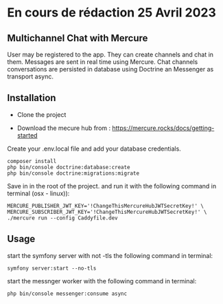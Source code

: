 # En cours de rédaction 25 Avril 2023

## Multichannel Chat with Mercure

User may be registered to the app. They can create channels and chat in them. 
Messages are sent in real time using Mercure.
Chat channels conversations are persisted in database using Doctrine an Messenger as transport async.

## Installation

- Clone the project

- Download the mecure hub from : https://mercure.rocks/docs/getting-started

Create your .env.local file and add your database credentials.

```shell
composer install
php bin/console doctrine:database:create
php bin/console doctrine:migrations:migrate
```

Save in in the root of the project. and run it with the following command in terminal (osx - linux)):

```shell
MERCURE_PUBLISHER_JWT_KEY='!ChangeThisMercureHubJWTSecretKey!' \
MERCURE_SUBSCRIBER_JWT_KEY='!ChangeThisMercureHubJWTSecretKey!' \
./mercure run --config Caddyfile.dev
```

## Usage
start the symfony server with not -tls the following command in terminal:

```shell
symfony server:start --no-tls
```

start the messnger worker with the following command in terminal:

```shell
php bin/console messenger:consume async
```